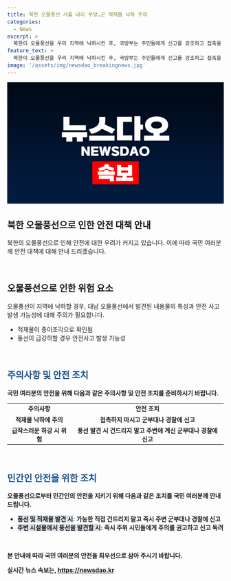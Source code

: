 ```yaml
---
title: 북한 오물풍선 사흘 내리 부양…군 적재물 낙하 주의
categories:
  - News
excerpt: >
  북한이 오물풍선을 우리 지역에 낙하시킨 후, 국방부는 주민들에게 신고를 강조하고 접촉을 자제할 것을 요청했다. 이로써 올해 들어 벌써 7번째로 확인된 이번 낙하물로 인해 우리 지역에는 100여 개의 풍선이 떨어졌으며, 대부분 종잇조각으로 확인됐다. 군 당국은 풍선이 예상치 못한 하강으로 인한 피해에 주의를 당부했다.
feature_text: >
  북한이 오물풍선을 우리 지역에 낙하시킨 후, 국방부는 주민들에게 신고를 강조하고 접촉을 자제할 것을 요청했다. 이로써 올해 들어 벌써 7번째로 확인된 이번 낙하물로 인해 우리 지역에는 100여 개의 풍선이 떨어졌으며, 대부분 종잇조각으로 확인됐다. 군 당국은 풍선이 예상치 못한 하강으로 인한 피해에 주의를 당부했다.
image: '/assets/img/newsdao_breakingnews.jpg'
---
```


<p><img src="/assets/img/newsdao_breakingnews.jpg" alt="pcversion 속보" /></p>

<h2 data-ke-size="size26">북한 오물풍선으로 인한 안전 대책 안내</h2>

<p>북한의 오물풍선으로 인해 안전에 대한 우려가 커지고 있습니다. 이에 따라 국민 여러분께 안전 대책에 대해 안내 드리겠습니다.</p>

<p data-ke-size="size16">&nbsp;</p>

<h2>오물풍선으로 인한 위험 요소</h2>

<p>오물풍선이 지역에 낙하할 경우, 대남 오물풍선에서 발견된 내용물의 특성과 안전 사고 발생 가능성에 대해 주의가 필요합니다.</p>

<ul>
    <li>적재물이 종이조각으로 확인됨</li>
    <li>풍선이 급강하할 경우 안전사고 발생 가능성</li>
</ul>

<p data-ke-size="size16">&nbsp;</p>

<h2><b><span style="color: #1a5490;">주의사항 및 안전 조치</span><b></h2>

<p>국민 여러분의 안전을 위해 다음과 같은 주의사항 및 안전 조치를 준비하시기 바랍니다.</p>

<table>
    <tr>
        <td style="text-align: center; height: 17px;"><b>주의사항</b></td>
        <td style="text-align: center; height: 17px;"><b>안전 조치</b></td>
    </tr>
    <tr>
        <td style="text-align: center; height: 17px;">적재물 낙하에 주의</td>
        <td style="text-align: center; height: 17px;">접촉하지 마시고 군부대나 경찰에 신고</td>
    </tr>
    <tr>
        <td style="text-align: center; height: 17px;">급작스러운 하강 시 위험</td>
        <td style="text-align: center; height: 17px;">풍선 발견 시 건드리지 말고 주변에 계신 군부대나 경찰에 신고</td>
    </tr>
</table>

<p data-ke-size="size16">&nbsp;</p>

<h2><b><span style="color: #1a5490;">민간인 안전을 위한 조치</span><b></h2>

<p>오물풍선으로부터 민간인의 안전을 지키기 위해 다음과 같은 조치를 국민 여러분께 안내 드립니다.</p>

<ul>
    <li><b><span style="background-color: #21538527;">풍선 및 적재물 발견 시</span></b>: 가능한 직접 건드리지 말고 즉시 주변 군부대나 경찰에 신고</li>
    <li><b><span style="background-color: #21538527;">주변 시설물에서 풍선을 발견할 시</span></b>: 즉시 주위 시민들에게 주의를 권고하고 신고 독려</li>
</ul>

<p data-ke-size="size16">&nbsp;</p>

<p>본 안내에 따라 국민 여러분의 안전을 최우선으로 삼아 주시기 바랍니다.</p>
실시간 뉴스 속보는, <a href="https://newsdao.kr" rel="dofollow">https://newsdao.kr</a>



